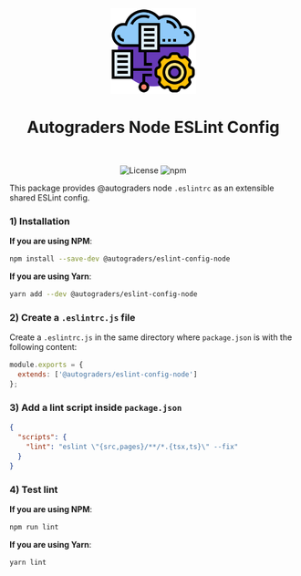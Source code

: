 <p align="center">
  <a href="">
    <img width="150" height="150" src="https://raw.githubusercontent.com/autograders/logo/main/logo/graders.png">
  </a>
</p>

<h1 align="center">Autograders Node ESLint Config</h1>

<br>

<p align="center">
  <img alt="License" src="https://img.shields.io/github/license/autograders/eslint-config-node" />
  <img alt="npm" src="https://img.shields.io/npm/v/@autograders/eslint-config-node?label=%40autograders%2Feslint-config-node&style=plastic">
</p>

This package provides @autograders node `.eslintrc` as an extensible shared ESLint config.

### 1) Installation

**If you are using NPM**:

```sh
npm install --save-dev @autograders/eslint-config-node
```

**If you are using Yarn**:

```sh
yarn add --dev @autograders/eslint-config-node
```

### 2) Create a `.eslintrc.js` file

Create a `.eslintrc.js` in the same directory where `package.json` is with the following content:

```js
module.exports = {
  extends: ['@autograders/eslint-config-node']
};
```

### 3) Add a lint script inside `package.json`

```json
{
  "scripts": {
    "lint": "eslint \"{src,pages}/**/*.{tsx,ts}\" --fix"
  }
}
```

### 4) Test lint

**If you are using NPM**:

```sh
npm run lint
```

**If you are using Yarn**:

```sh
yarn lint
```
